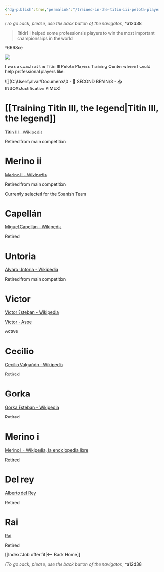```yaml
---
{"dg-publish":true,"permalink":"/trained-in-the-titin-iii-pelota-players-training-center/"}
---
```




<div class="transclusion internal-embed is-loaded"><div class="markdown-embed">




<font color="#595959">*(To go back, please, use the back button of the navigator.)*</font> 
^a12d38



</div></div>


> [!tldr] 
> I helped some professionals players to win the most important championships in the world

^6668de


![](https://i.imgur.com/1FYWDvV.jpg)

I was a coach at the Titin III Pelota Players Training Center where I could help professional players like:

![](C:\Users\alvar\Documents\0 - 🧠 SECOND BRAIN\3 - 📥 INBOX\Justification PIMEX)

# [[Training Titin III, the legend\|Titin III, the legend]]

[Titin III - Wikipedia](https://es.wikipedia.org/wiki/Augusto_Ib%C3%A1%C3%B1ez_Sacrist%C3%A1n)

Retired from main competition

# Merino ii

[Merino II - Wikipedia](https://es.wikipedia.org/wiki/Merino_II)

Retired from main competition

Currently selected for the Spanish Team

# Capellán

[Miguel Capellán - Wikipedia](https://es.wikipedia.org/wiki/Miguel_Capell%C3%A1n_del_Val)

Retired

# Untoria

[Alvaro Untoria - Wikipedia](https://es.wikipedia.org/wiki/%C3%81lvaro_Untoria)

Retired from main competition

# Victor

[Víctor Esteban - Wikipedia](https://es.wikipedia.org/wiki/V%C3%ADctor_Esteban_Tercilla)

[Víctor - Aspe](https://aspepelota.eus/portfolio/victor/)

Active

# Cecilio

[Cecilio Valgañón - Wikipedia](https://es.wikipedia.org/wiki/Cecilio_Valga%C3%B1%C3%B3n)

Retired

# Gorka

[Gorka Esteban - Wikipedia](https://es.wikipedia.org/wiki/Gorka_Esteban_Tercilla)

Retired

# Merino i

[Merino I - Wikipedia, la enciclopedia libre](https://es.wikipedia.org/wiki/Miguel_Merino_Soto)

Retired

# Del rey

[Alberto del Rey](https://www.marca.com/2010/05/02/mas_deportes/otros_deportes/1272816873.html)

Retired

# Rai

[Rai](https://www.larioja.com/20090310/deportes/pelota/hasta-vista-20090310.html)

Retired


<div class="transclusion internal-embed is-loaded"><div class="markdown-embed">





[[Index#Job offer fit\|<-- Back Home]]

<div class="transclusion internal-embed is-loaded"><div class="markdown-embed">




<font color="#595959">*(To go back, please, use the back button of the navigator.)*</font> 
^a12d38



</div></div>


</div></div>

